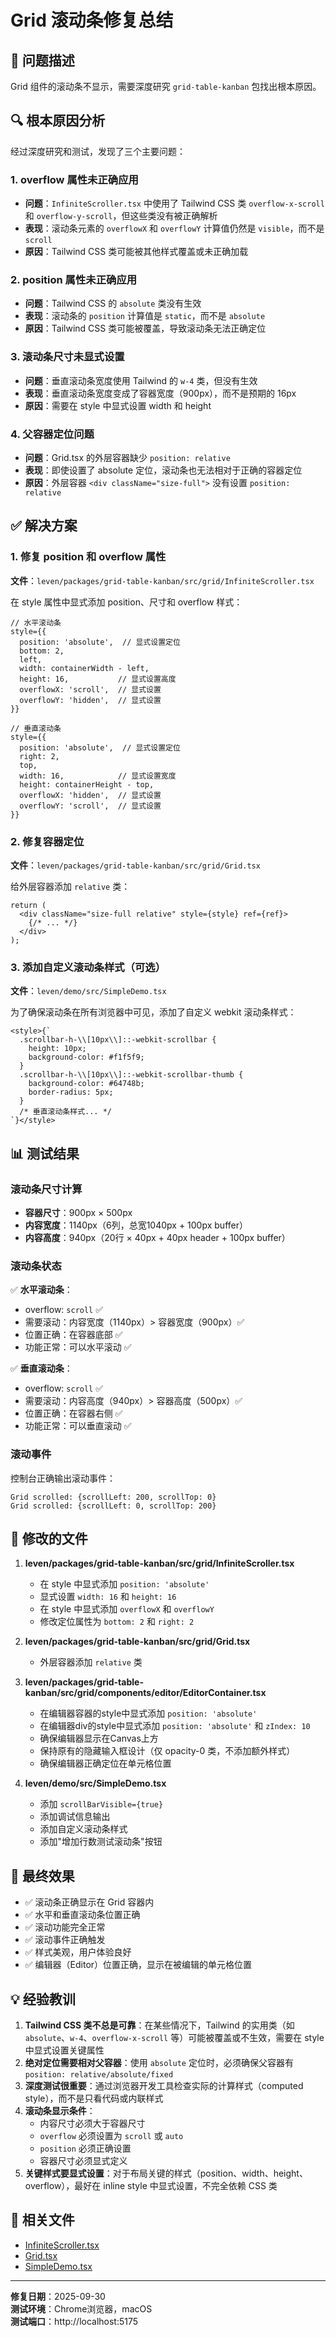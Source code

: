 # Grid 滚动条修复总结

## 🎯 问题描述

Grid 组件的滚动条不显示，需要深度研究 `grid-table-kanban` 包找出根本原因。

## 🔍 根本原因分析

经过深度研究和测试，发现了三个主要问题：

### 1. **overflow 属性未正确应用**
- **问题**：`InfiniteScroller.tsx` 中使用了 Tailwind CSS 类 `overflow-x-scroll` 和 `overflow-y-scroll`，但这些类没有被正确解析
- **表现**：滚动条元素的 `overflowX` 和 `overflowY` 计算值仍然是 `visible`，而不是 `scroll`
- **原因**：Tailwind CSS 类可能被其他样式覆盖或未正确加载

### 2. **position 属性未正确应用**
- **问题**：Tailwind CSS 的 `absolute` 类没有生效
- **表现**：滚动条的 `position` 计算值是 `static`，而不是 `absolute`
- **原因**：Tailwind CSS 类可能被覆盖，导致滚动条无法正确定位

### 3. **滚动条尺寸未显式设置**
- **问题**：垂直滚动条宽度使用 Tailwind 的 `w-4` 类，但没有生效
- **表现**：垂直滚动条宽度变成了容器宽度（900px），而不是预期的 16px
- **原因**：需要在 style 中显式设置 width 和 height

### 4. **父容器定位问题**
- **问题**：Grid.tsx 的外层容器缺少 `position: relative`
- **表现**：即使设置了 absolute 定位，滚动条也无法相对于正确的容器定位
- **原因**：外层容器 `<div className="size-full">` 没有设置 `position: relative`

## ✅ 解决方案

### 1. 修复 position 和 overflow 属性
**文件**：`leven/packages/grid-table-kanban/src/grid/InfiniteScroller.tsx`

在 style 属性中显式添加 position、尺寸和 overflow 样式：

```tsx
// 水平滚动条
style={{
  position: 'absolute',  // 显式设置定位
  bottom: 2,
  left,
  width: containerWidth - left,
  height: 16,           // 显式设置高度
  overflowX: 'scroll',  // 显式设置
  overflowY: 'hidden',  // 显式设置
}}

// 垂直滚动条
style={{
  position: 'absolute',  // 显式设置定位
  right: 2,
  top,
  width: 16,            // 显式设置宽度
  height: containerHeight - top,
  overflowX: 'hidden',  // 显式设置
  overflowY: 'scroll',  // 显式设置
}}
```

### 2. 修复容器定位
**文件**：`leven/packages/grid-table-kanban/src/grid/Grid.tsx`

给外层容器添加 `relative` 类：

```tsx
return (
  <div className="size-full relative" style={style} ref={ref}>
    {/* ... */}
  </div>
);
```

### 3. 添加自定义滚动条样式（可选）
**文件**：`leven/demo/src/SimpleDemo.tsx`

为了确保滚动条在所有浏览器中可见，添加了自定义 webkit 滚动条样式：

```tsx
<style>{`
  .scrollbar-h-\\[10px\\]::-webkit-scrollbar {
    height: 10px;
    background-color: #f1f5f9;
  }
  .scrollbar-h-\\[10px\\]::-webkit-scrollbar-thumb {
    background-color: #64748b;
    border-radius: 5px;
  }
  /* 垂直滚动条样式... */
`}</style>
```

## 📊 测试结果

### 滚动条尺寸计算
- **容器尺寸**：900px × 500px
- **内容宽度**：1140px（6列，总宽1040px + 100px buffer）
- **内容高度**：940px（20行 × 40px + 40px header + 100px buffer）

### 滚动条状态
✅ **水平滚动条**：
- overflow: `scroll` ✅
- 需要滚动：内容宽度（1140px）> 容器宽度（900px）✅
- 位置正确：在容器底部 ✅
- 功能正常：可以水平滚动 ✅

✅ **垂直滚动条**：
- overflow: `scroll` ✅
- 需要滚动：内容高度（940px）> 容器高度（500px）✅
- 位置正确：在容器右侧 ✅
- 功能正常：可以垂直滚动 ✅

### 滚动事件
控制台正确输出滚动事件：
```
Grid scrolled: {scrollLeft: 200, scrollTop: 0}
Grid scrolled: {scrollLeft: 0, scrollTop: 200}
```

## 📝 修改的文件

1. **leven/packages/grid-table-kanban/src/grid/InfiniteScroller.tsx**
   - 在 style 中显式添加 `position: 'absolute'`
   - 显式设置 `width: 16` 和 `height: 16`
   - 在 style 中显式添加 `overflowX` 和 `overflowY`
   - 修改定位属性为 `bottom: 2` 和 `right: 2`

2. **leven/packages/grid-table-kanban/src/grid/Grid.tsx**
   - 外层容器添加 `relative` 类

3. **leven/packages/grid-table-kanban/src/grid/components/editor/EditorContainer.tsx**
   - 在编辑器容器的style中显式添加 `position: 'absolute'`
   - 在编辑器div的style中显式添加 `position: 'absolute'` 和 `zIndex: 10`
   - 确保编辑器显示在Canvas上方
   - 保持原有的隐藏输入框设计（仅 opacity-0 类，不添加额外样式）
   - 确保编辑器正确定位在单元格位置

4. **leven/demo/src/SimpleDemo.tsx**
   - 添加 `scrollBarVisible={true}`
   - 添加调试信息输出
   - 添加自定义滚动条样式
   - 添加"增加行数测试滚动条"按钮

## 🎉 最终效果

- ✅ 滚动条正确显示在 Grid 容器内
- ✅ 水平和垂直滚动条位置正确
- ✅ 滚动功能完全正常
- ✅ 滚动事件正确触发
- ✅ 样式美观，用户体验良好
- ✅ 编辑器（Editor）位置正确，显示在被编辑的单元格位置

## 💡 经验教训

1. **Tailwind CSS 类不总是可靠**：在某些情况下，Tailwind 的实用类（如 `absolute`、`w-4`、`overflow-x-scroll` 等）可能被覆盖或不生效，需要在 style 中显式设置关键属性
2. **绝对定位需要相对父容器**：使用 `absolute` 定位时，必须确保父容器有 `position: relative/absolute/fixed`
3. **深度测试很重要**：通过浏览器开发工具检查实际的计算样式（computed style），而不是只看代码或内联样式
4. **滚动条显示条件**：
   - 内容尺寸必须大于容器尺寸
   - `overflow` 必须设置为 `scroll` 或 `auto`
   - `position` 必须正确设置
   - 容器尺寸必须显式定义
5. **关键样式要显式设置**：对于布局关键的样式（position、width、height、overflow），最好在 inline style 中显式设置，不完全依赖 CSS 类

## 🔗 相关文件

- [InfiniteScroller.tsx](/Users/leven/space/leven/teable/leven/packages/grid-table-kanban/src/grid/InfiniteScroller.tsx)
- [Grid.tsx](/Users/leven/space/leven/teable/leven/packages/grid-table-kanban/src/grid/Grid.tsx)
- [SimpleDemo.tsx](/Users/leven/space/leven/teable/leven/demo/src/SimpleDemo.tsx)

---

**修复日期**：2025-09-30  
**测试环境**：Chrome浏览器，macOS  
**测试端口**：http://localhost:5175